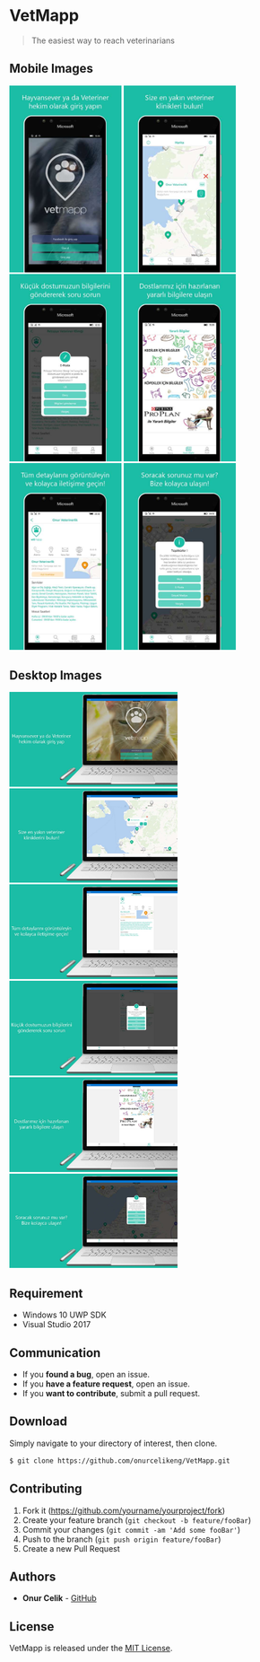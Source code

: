 # VetMapp
>The easiest way to reach veterinarians

## Mobile Images
<div>
  <img width="200" src="/ScreenShots/m1.jpeg">
  <img width="200" src="/ScreenShots/m2.jpeg">
  <img width="200" src="/ScreenShots/m3.jpeg">
  <img width="200" src="/ScreenShots/m4.jpeg">
  <img width="200" src="/ScreenShots/m5.jpeg">
  <img width="200" src="/ScreenShots/m6.jpeg">
</div>

## Desktop Images
<div>
  <img width="300" src="/ScreenShots/d1.jpeg">
  <img width="300" src="/ScreenShots/d2.jpeg">
  <img width="300" src="/ScreenShots/d3.jpeg">
  <img width="300" src="/ScreenShots/d4.jpeg">
  <img width="300" src="/ScreenShots/d5.jpeg">
  <img width="300" src="/ScreenShots/d6.jpeg">
</div>

## Requirement
* Windows 10 UWP SDK
* Visual Studio 2017

## Communication
- If you **found a bug**, open an issue.
- If you **have a feature request**, open an issue.
- If you **want to contribute**, submit a pull request.

## Download
Simply navigate to your directory of interest, then clone.

```bash
$ git clone https://github.com/onurcelikeng/VetMapp.git
```

## Contributing
1. Fork it (<https://github.com/yourname/yourproject/fork>)
2. Create your feature branch (`git checkout -b feature/fooBar`)
3. Commit your changes (`git commit -am 'Add some fooBar'`)
4. Push to the branch (`git push origin feature/fooBar`)
5. Create a new Pull Request

## Authors
* **Onur Celik** - [GitHub](https://github.com/onurcelikeng)

## License
VetMapp is released under the [MIT License](LICENSE).
